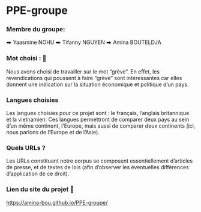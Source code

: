 # PPE-groupe

### Membre du groupe: 
⮕ Yaasmine NOHU 
⮕ Tifanny NGUYEN
⮕ Amina BOUTELDJA

### Mot choisi : 🧐
Nous avons choisi de travailler sur le mot “grève”. En effet, les revendications qui poussent à faire “grève” sont intéressantes car elles donnent une indication sur la situation économique et politique d’un pays.

### Langues choisies
Les langues choisies pour ce projet sont : le français, l’anglais britannique et la vietnamien. 
Ces langues permettront de comparer deux pays au sein d’un même continent, l’Europe, mais aussi de comparer deux continents (ici, nous parlons de l’Europe et de l’Asie). 

### Quels URLs ? 
Les URLs constituant notre corpus se composent essentiellement d’articles de presse, et de textes de lois (afin d’observer les éventuelles différences d’application de ce droit). 

### Lien du site du projet 💃 
https://amina-bou.github.io/PPE-groupe/

